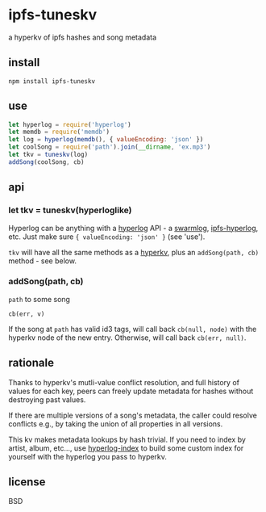 # ipfs-tuneskv

a hyperkv of ipfs hashes and song metadata

## install

```
npm install ipfs-tuneskv
```

## use

```javascript
let hyperlog = require('hyperlog')
let memdb = require('memdb')
let log = hyperlog(memdb(), { valueEncoding: 'json' })
let coolSong = require('path').join(__dirname, 'ex.mp3')
let tkv = tuneskv(log)
addSong(coolSong, cb)
```

## api

### let tkv = tuneskv(hyperloglike)

Hyperlog can be anything with a [hyperlog](https://github.com/mafintosh/hyperlog) API - a [swarmlog](https://github.com/substack/swarmlog), [ipfs-hyperlog](https://github.com/noffle/ipfs-hyperlog), etc. Just make sure `{ valueEncoding: 'json' }` (see 'use').

`tkv` will have all the same methods as a [hyperkv](https://www.npmjs.com/package/hyperkv), plus an `addSong(path, cb)` method - see below.

### addSong(path, cb)

`path` to some song

`cb(err, v)`

If the song at `path` has valid id3 tags, will call back `cb(null, node)` with the hyperkv node of the new entry. Otherwise, will call back `cb(err, null)`.

## rationale

Thanks to hyperkv's mutli-value conflict resolution, and full history of values for each key, peers can freely update metadata for hashes without destroying past values. 

If there are multiple versions of a song's metadata, the caller could resolve conflicts e.g., by taking the union of all properties in all versions.

This kv makes metadata lookups by hash trivial. If you need to index by artist, album, etc..., use [hyperlog-index](https://www.npmjs.com/package/hyperlog-index) to build some custom index for yourself with the hyperlog you pass to hyperkv.


## license

BSD
